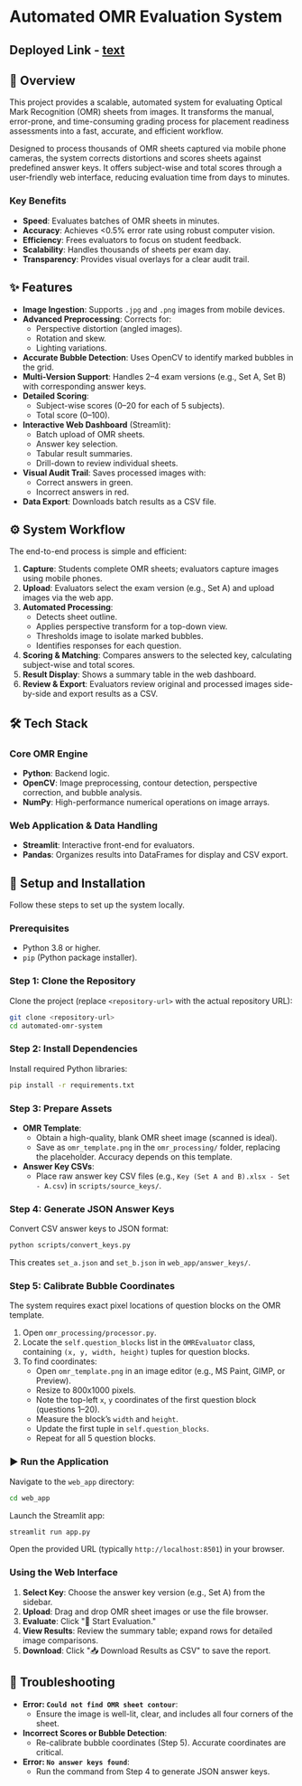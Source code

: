 # Automated OMR Evaluation System

## Deployed Link - [text](https://automated-omr-system-ifl.streamlit.app/)
## 📝 Overview
This project provides a scalable, automated system for evaluating Optical Mark Recognition (OMR) sheets from images. It transforms the manual, error-prone, and time-consuming grading process for placement readiness assessments into a fast, accurate, and efficient workflow.

Designed to process thousands of OMR sheets captured via mobile phone cameras, the system corrects distortions and scores sheets against predefined answer keys. It offers subject-wise and total scores through a user-friendly web interface, reducing evaluation time from days to minutes.

### Key Benefits
- **Speed**: Evaluates batches of OMR sheets in minutes.
- **Accuracy**: Achieves <0.5% error rate using robust computer vision.
- **Efficiency**: Frees evaluators to focus on student feedback.
- **Scalability**: Handles thousands of sheets per exam day.
- **Transparency**: Provides visual overlays for a clear audit trail.

## ✨ Features
- **Image Ingestion**: Supports `.jpg` and `.png` images from mobile devices.
- **Advanced Preprocessing**: Corrects for:
  - Perspective distortion (angled images).
  - Rotation and skew.
  - Lighting variations.
- **Accurate Bubble Detection**: Uses OpenCV to identify marked bubbles in the grid.
- **Multi-Version Support**: Handles 2–4 exam versions (e.g., Set A, Set B) with corresponding answer keys.
- **Detailed Scoring**:
  - Subject-wise scores (0–20 for each of 5 subjects).
  - Total score (0–100).
- **Interactive Web Dashboard** (Streamlit):
  - Batch upload of OMR sheets.
  - Answer key selection.
  - Tabular result summaries.
  - Drill-down to review individual sheets.
- **Visual Audit Trail**: Saves processed images with:
  - Correct answers in green.
  - Incorrect answers in red.
- **Data Export**: Downloads batch results as a CSV file.

## ⚙️ System Workflow
The end-to-end process is simple and efficient:

1. **Capture**: Students complete OMR sheets; evaluators capture images using mobile phones.
2. **Upload**: Evaluators select the exam version (e.g., Set A) and upload images via the web app.
3. **Automated Processing**:
   - Detects sheet outline.
   - Applies perspective transform for a top-down view.
   - Thresholds image to isolate marked bubbles.
   - Identifies responses for each question.
4. **Scoring & Matching**: Compares answers to the selected key, calculating subject-wise and total scores.
5. **Result Display**: Shows a summary table in the web dashboard.
6. **Review & Export**: Evaluators review original and processed images side-by-side and export results as a CSV.

## 🛠️ Tech Stack
### Core OMR Engine
- **Python**: Backend logic.
- **OpenCV**: Image preprocessing, contour detection, perspective correction, and bubble analysis.
- **NumPy**: High-performance numerical operations on image arrays.

### Web Application & Data Handling
- **Streamlit**: Interactive front-end for evaluators.
- **Pandas**: Organizes results into DataFrames for display and CSV export.

## 🚀 Setup and Installation
Follow these steps to set up the system locally.

### Prerequisites
- Python 3.8 or higher.
- `pip` (Python package installer).

### Step 1: Clone the Repository
Clone the project (replace `<repository-url>` with the actual repository URL):

```bash
git clone <repository-url>
cd automated-omr-system
```

### Step 2: Install Dependencies
Install required Python libraries:

```bash
pip install -r requirements.txt
```

### Step 3: Prepare Assets
- **OMR Template**:
  - Obtain a high-quality, blank OMR sheet image (scanned is ideal).
  - Save as `omr_template.png` in the `omr_processing/` folder, replacing the placeholder. Accuracy depends on this template.
- **Answer Key CSVs**:
  - Place raw answer key CSV files (e.g., `Key (Set A and B).xlsx - Set - A.csv`) in `scripts/source_keys/`.

### Step 4: Generate JSON Answer Keys
Convert CSV answer keys to JSON format:

```bash
python scripts/convert_keys.py
```

This creates `set_a.json` and `set_b.json` in `web_app/answer_keys/`.

### Step 5: Calibrate Bubble Coordinates
The system requires exact pixel locations of question blocks on the OMR template.

1. Open `omr_processing/processor.py`.
2. Locate the `self.question_blocks` list in the `OMREvaluator` class, containing `(x, y, width, height)` tuples for question blocks.
3. To find coordinates:
   - Open `omr_template.png` in an image editor (e.g., MS Paint, GIMP, or Preview).
   - Resize to 800x1000 pixels.
   - Note the top-left `x`, `y` coordinates of the first question block (questions 1–20).
   - Measure the block’s `width` and `height`.
   - Update the first tuple in `self.question_blocks`.
   - Repeat for all 5 question blocks.

### ▶️ Run the Application
Navigate to the `web_app` directory:

```bash
cd web_app
```

Launch the Streamlit app:

```bash
streamlit run app.py
```

Open the provided URL (typically `http://localhost:8501`) in your browser.

### Using the Web Interface
1. **Select Key**: Choose the answer key version (e.g., Set A) from the sidebar.
2. **Upload**: Drag and drop OMR sheet images or use the file browser.
3. **Evaluate**: Click "🚀 Start Evaluation."
4. **View Results**: Review the summary table; expand rows for detailed image comparisons.
5. **Download**: Click "📥 Download Results as CSV" to save the report.

## 🤔 Troubleshooting
- **Error: `Could not find OMR sheet contour`**:
  - Ensure the image is well-lit, clear, and includes all four corners of the sheet.
- **Incorrect Scores or Bubble Detection**:
  - Re-calibrate bubble coordinates (Step 5). Accurate coordinates are critical.
- **Error: `No answer keys found`**:
  - Run the command from Step 4 to generate JSON answer keys.